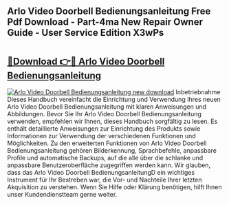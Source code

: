 ## Arlo Video Doorbell Bedienungsanleitung Free Pdf Download - Part-4ma New Repair Owner Guide - User Service Edition X3wPs

# <h2><a href="http://df1e42u.blite.top/?on=Arlo+Video+Doorbell+Bedienungsanleitung">🔗Download 👉🔴 Arlo Video Doorbell Bedienungsanleitung</a></h2>

[![Arlo Video Doorbell Bedienungsanleitung new download](https://i.imgur.com/lujVjoI.png)](http://df1e42u.blite.top/?on=Arlo+Video+Doorbell+Bedienungsanleitung)
Inbetriebnahme Dieses Handbuch vereinfacht die Einrichtung und Verwendung Ihres neuen Arlo Video Doorbell Bedienungsanleitung mit klaren Anweisungen und Abbildungen. Bevor Sie Ihr Arlo Video Doorbell Bedienungsanleitung verwenden, empfehlen wir Ihnen, dieses Handbuch sorgfältig zu lesen. Es enthält detaillierte Anweisungen zur Einrichtung des Produkts sowie Informationen zur Verwendung der verschiedenen Funktionen und Möglichkeiten. Zu den erweiterten Funktionen von Arlo Video Doorbell Bedienungsanleitung gehören Bilderkennung, Sprachbefehle, anpassbare Profile und automatische Backups, auf die alle über die schlanke und anpassbare Benutzeroberfläche zugegriffen werden kann. Wir glauben, dass das Arlo Video Doorbell BedienungsanleitungD ein wichtiges Instrument für Ihr Bestreben war, die Vor- und Nachteile Ihrer letzten Akquisition zu verstehen. Wenn Sie Hilfe oder Klärung benötigen, hilft Ihnen unser Kundendienstteam gerne weiter.
